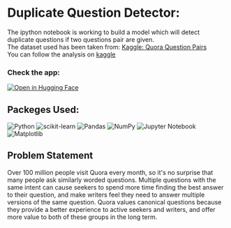 # Duplicate Question Detector:
The ipython notebook is working to build a model which will detect duplicate questions if two questions pair are given.  
The dataset used has been taken from: <a href="https://www.kaggle.com/competitions/quora-question-pairs">Kaggle: Quora Question Pairs</a>  
You can follow the analysis on <a href="https://www.kaggle.com/code/shrikrishnaparab/find-duplicate-questions-pair">kaggle</a>  

### Check the app:
[![Open in Hugging Face](https://img.shields.io/badge/%F0%9F%A4%97%20Hugging%20Face-Spaces-blue)](https://huggingface.co/spaces/Shrikrishna/Duplicate-Question-Predictor)

## Packeges Used:
 ![Python][python] ![scikit-learn][sklearn-image] ![Pandas][Pandas-image] ![NumPy](https://img.shields.io/badge/numpy-%23013243.svg?style=for-the-badge&logo=numpy&logoColor=white) ![Jupyter Notebook][ipython-image] ![Matplotlib](https://img.shields.io/badge/Matplotlib-%23ffffff.svg?style=for-the-badge&logo=Matplotlib&logoColor=black)
 
[python]: https://img.shields.io/badge/python-3670A0?style=for-the-badge&logo=python&logoColor=ffdd54
[sklearn-image]:https://img.shields.io/badge/scikit--learn-%23F7931E.svg?style=for-the-badge&logo=scikit-learn&logoColor=white
[Pandas-image]: https://img.shields.io/badge/pandas-%23150458.svg?style=for-the-badge&logo=pandas&logoColor=white
[ipython-image]: https://img.shields.io/badge/jupyter-%23FA0F00.svg?style=for-the-badge&logo=jupyter&logoColor=white

## Problem Statement
Over 100 million people visit Quora every month, so it's no surprise that many people ask similarly worded questions. Multiple questions with the same intent can cause seekers to spend more time finding the best answer to their question, and make writers feel they need to answer multiple versions of the same question. Quora values canonical questions because they provide a better experience to active seekers and writers, and offer more value to both of these groups in the long term.


